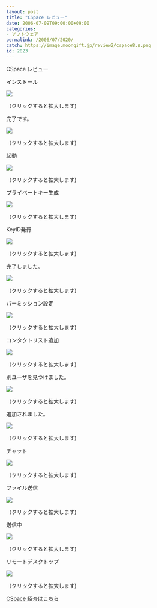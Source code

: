 ```yaml
---
layout: post
title: "CSpace レビュー"
date: 2006-07-09T09:00:00+09:00
categories:
- ソフトウェア
permalink: /2006/07/2020/
catch: https://image.moongift.jp/review2/cspace8.s.png
id: 2023
---
```

CSpace レビュー  
<!--more-->

インストール

  

[![](https://image.moongift.jp/review2/cspace1.s.png)](https://image.moongift.jp/review2/cspace1.png)  
  
（クリックすると拡大します)

  

完了です。

  

[![](https://image.moongift.jp/review2/cspace2.s.png)](https://image.moongift.jp/review2/cspace2.png)  
  
（クリックすると拡大します)

  

起動

  

[![](https://image.moongift.jp/review2/cspace3.s.png)](https://image.moongift.jp/review2/cspace3.png)  
  
（クリックすると拡大します)

  

プライベートキー生成

  

[![](https://image.moongift.jp/review2/cspace4.s.png)](https://image.moongift.jp/review2/cspace4.png)  
  
（クリックすると拡大します)

  

KeyID発行

  

[![](https://image.moongift.jp/review2/cspace5.s.png)](https://image.moongift.jp/review2/cspace5.png)  
  
（クリックすると拡大します)

  

完了しました。

  

[![](https://image.moongift.jp/review2/cspace6.s.png)](https://image.moongift.jp/review2/cspace6.png)  
  
（クリックすると拡大します)

  

パーミッション設定

  

[![](https://image.moongift.jp/review2/cspace7.s.png)](https://image.moongift.jp/review2/cspace7.png)  
  
（クリックすると拡大します)

  

コンタクトリスト追加

  

[![](https://image.moongift.jp/review2/cspace8.s.png)](https://image.moongift.jp/review2/cspace8.png)  
  
（クリックすると拡大します)

  

別ユーザを見つけました。

  

[![](https://image.moongift.jp/review2/cspace9.s.png)](https://image.moongift.jp/review2/cspace9.png)  
  
（クリックすると拡大します)

  

追加されました。

  

[![](https://image.moongift.jp/review2/cspace14.s.png)](https://image.moongift.jp/review2/cspace14.png)  
  
（クリックすると拡大します)

  

チャット

  

[![](https://image.moongift.jp/review2/cspace10.s.png)](https://image.moongift.jp/review2/cspace10.png)  
  
（クリックすると拡大します)

  

ファイル送信

  

[![](https://image.moongift.jp/review2/cspace11.s.png)](https://image.moongift.jp/review2/cspace11.png)  
  
（クリックすると拡大します)

  

送信中

  

[![](https://image.moongift.jp/review2/cspace12.s.png)](https://image.moongift.jp/review2/cspace12.png)  
  
（クリックすると拡大します)

  

リモートデスクトップ

  

[![](https://image.moongift.jp/review2/cspace13.s.png)](https://image.moongift.jp/review2/cspace13.png)  
  
（クリックすると拡大します)

  

[CSpace 紹介はこちら](http://oss.moongift.jp/intro/i-2015.html)

